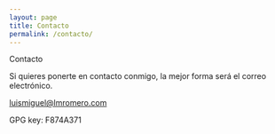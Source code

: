 ```yaml
---
layout: page
title: Contacto
permalink: /contacto/
---
```


Contacto

Si quieres ponerte en contacto conmigo, la mejor forma será el correo electrónico.

luismiguel@lmromero.com

GPG key: F874A371
